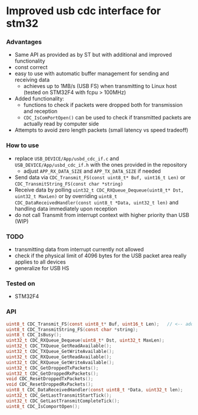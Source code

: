 # Improved usb cdc interface for stm32

### Advantages
- Same API as provided as by ST but with additional and improved functionality
- const correct
- easy to use with automatic buffer management for sending and receiving data
  - achieves up to 1MB/s (USB FS) when transmitting to Linux host (tested on STM32F4 with fcpu > 100MHz)
- Added functionality: 
  - functions to check if packets were dropped both for transmission and reception
  - `CDC_IsComPortOpen()` can be used to check if transmitted packets are actually read by computer side
- Attempts to avoid zero length packets (small latency vs speed tradeoff)

### How to use
- replace `USB_DEVICE/App/usbd_cdc_if.c` and `USB_DEVICE/App/usbd_cdc_if.h` with the ones provided in the repository
  - adjust  `APP_RX_DATA_SIZE` and `APP_TX_DATA_SIZE` if needed
- Send data via `CDC_Transmit_FS(const uint8_t* Buf, uint16_t Len)` or `CDC_TransmitString_FS(const char *string)`
- Receive data by polling `uint32_t CDC_RXQueue_Dequeue(uint8_t* Dst, uint32_t MaxLen)` or by overriding `uint8_t CDC_DataReceivedHandler(const uint8_t *Data, uint32_t len)` and handling data immediately upon reception
- do not call Transmit from interrupt context with higher priority than USB (WIP)


### TODO
- transmitting data from interrupt currently not allowed
- check if the physical limit of 4096 bytes for the USB packet area really applies to all devices
- generalize for USB HS

### Tested on
- STM32F4


### API
```c
uint8_t CDC_Transmit_FS(const uint8_t* Buf, uint16_t Len);   // <-- added constness
uint8_t CDC_TransmitString_FS(const char *string);
uint8_t CDC_IsBusy();
uint32_t CDC_RXQueue_Dequeue(uint8_t* Dst, uint32_t MaxLen);
uint32_t CDC_TXQueue_GetReadAvailable();
uint32_t CDC_TXQueue_GetWriteAvailable();
uint32_t CDC_RXQueue_GetReadAvailable();
uint32_t CDC_RXQueue_GetWriteAvailable();
uint32_t CDC_GetDroppedTxPackets();
uint32_t CDC_GetDroppedRxPackets();
void CDC_ResetDroppedTxPackets();
void CDC_ResetDroppedRxPackets();
uint8_t CDC_DataReceivedHandler(const uint8_t *Data, uint32_t len);
uint32_t CDC_GetLastTransmitStartTick();
uint32_t CDC_GetLastTransmitCompleteTick();
uint8_t CDC_IsComportOpen();
```

